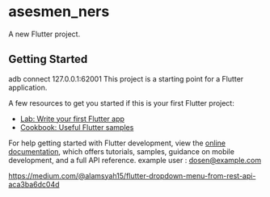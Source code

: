 # asesmen_ners

A new Flutter project.

## Getting Started

adb connect 127.0.0.1:62001
This project is a starting point for a Flutter application.

A few resources to get you started if this is your first Flutter project:

- [Lab: Write your first Flutter app](https://docs.flutter.dev/get-started/codelab)
- [Cookbook: Useful Flutter samples](https://docs.flutter.dev/cookbook)

For help getting started with Flutter development, view the
[online documentation](https://docs.flutter.dev/), which offers tutorials,
samples, guidance on mobile development, and a full API reference.
example user : dosen@example.com

https://medium.com/@alamsyah15/flutter-dropdown-menu-from-rest-api-aca3ba6dc04d